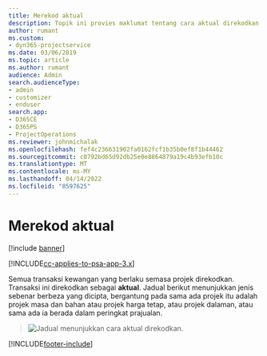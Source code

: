 ```yaml
---
title: Merekod aktual
description: Topik ini provies maklumat tentang cara aktual direkodkan.
author: rumant
ms.custom:
- dyn365-projectservice
ms.date: 03/06/2019
ms.topic: article
ms.author: rumant
audience: Admin
search.audienceType:
- admin
- customizer
- enduser
search.app:
- D365CE
- D365PS
- ProjectOperations
ms.reviewer: johnmichalak
ms.openlocfilehash: fef4c236631902fa0162fcf1b35b0ef8f1b44462
ms.sourcegitcommit: c0792bd65d92db25e0e8864879a19c4b93efb10c
ms.translationtype: MT
ms.contentlocale: ms-MY
ms.lasthandoff: 04/14/2022
ms.locfileid: "8597625"
---
```

# <a name="recording-actuals"></a>Merekod aktual 

[!include [banner](../includes/psa-now-project-operations.md)]

[!INCLUDE[cc-applies-to-psa-app-3.x](../includes/cc-applies-to-psa-app-3x.md)]

Semua transaksi kewangan yang berlaku semasa projek direkodkan. Transaksi ini direkodkan sebagai **aktual**. Jadual berikut menunjukkan jenis sebenar berbeza yang dicipta, bergantung pada sama ada projek itu adalah projek masa dan bahan atau projek harga tetap, atau projek dalaman, atau sama ada ia berada dalam peringkat prajualan.

> ![Jadual menunjukkan cara aktual direkodkan.](media/advanced-table2.png)


[!INCLUDE[footer-include](../includes/footer-banner.md)]
